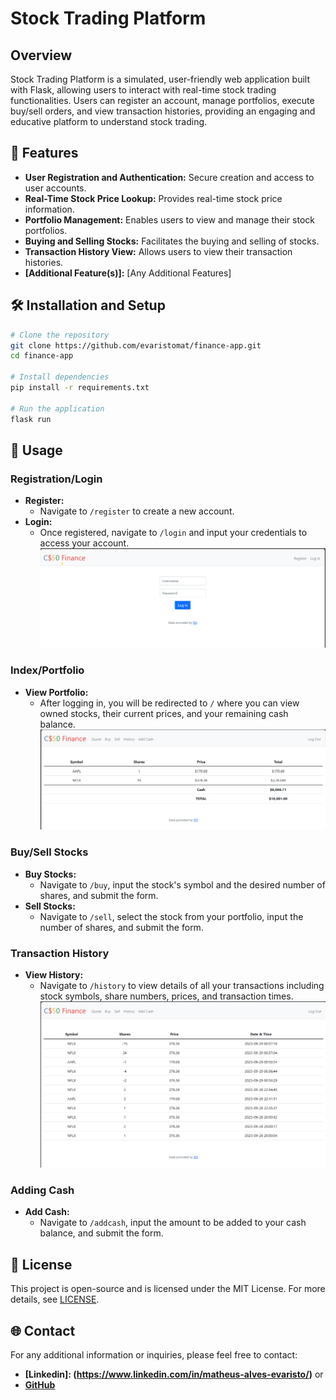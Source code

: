 # Stock Trading Platform

## Overview

Stock Trading Platform is a simulated, user-friendly web application built with Flask, allowing users to interact with real-time stock trading functionalities. Users can register an account, manage portfolios, execute buy/sell orders, and view transaction histories, providing an engaging and educative platform to understand stock trading.

## 🌟 Features

- **User Registration and Authentication:** Secure creation and access to user accounts.
- **Real-Time Stock Price Lookup:** Provides real-time stock price information.
- **Portfolio Management:** Enables users to view and manage their stock portfolios.
- **Buying and Selling Stocks:** Facilitates the buying and selling of stocks.
- **Transaction History View:** Allows users to view their transaction histories.
- **[Additional Feature(s)]:** [Any Additional Features]

## 🛠️ Installation and Setup

```sh
# Clone the repository
git clone https://github.com/evaristomat/finance-app.git
cd finance-app

# Install dependencies
pip install -r requirements.txt

# Run the application
flask run 
```

## 📖 Usage

### Registration/Login
- **Register:**
  - Navigate to `/register` to create a new account.
- **Login:**
  - Once registered, navigate to `/login` and input your credentials to access your account.
![Example Image](https://github.com/evaristomat/finance-app/blob/b070480de1466f25e6cc2bbcc688fbb71a77e375/png/1.png)

### Index/Portfolio
- **View Portfolio:**
  - After logging in, you will be redirected to `/` where you can view owned stocks, their current prices, and your remaining cash balance.
![Example Image](https://github.com/evaristomat/finance-app/blob/7a62fdca2812b4b3ebbc670a60a872dd4b25399b/png/3.png)


### Buy/Sell Stocks
- **Buy Stocks:**
  - Navigate to `/buy`, input the stock's symbol and the desired number of shares, and submit the form.
- **Sell Stocks:**
  - Navigate to `/sell`, select the stock from your portfolio, input the number of shares, and submit the form.

### Transaction History
- **View History:**
  - Navigate to `/history` to view details of all your transactions including stock symbols, share numbers, prices, and transaction times.
![Example Image](https://github.com/evaristomat/finance-app/blob/7a62fdca2812b4b3ebbc670a60a872dd4b25399b/png/2.png)

### Adding Cash
- **Add Cash:**
  - Navigate to `/addcash`, input the amount to be added to your cash balance, and submit the form.

## 📜 License

This project is open-source and is licensed under the MIT License. For more details, see [LICENSE](<Link to your LICENSE file>).

## 🌐 Contact

For any additional information or inquiries, please feel free to contact:
- **[Linkedin]: (<https://www.linkedin.com/in/matheus-alves-evaristo/>)**
  or
- **[GitHub](<https://github.com/evaristomat>)**
